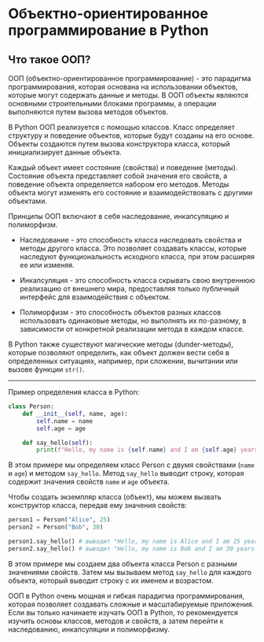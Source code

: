 # Объектно-ориентированное программирование в Python

## Что такое ООП?

ООП (объектно-ориентированное программирование) - это парадигма программирования, которая основана на использовании объектов, которые могут содержать данные и методы. В ООП объекты являются основными строительными блоками программы, а операции выполняются путем вызова методов объектов.

В Python ООП реализуется с помощью классов. Класс определяет структуру и поведение объектов, которые будут созданы на его основе. Объекты создаются путем вызова конструктора класса, который инициализирует данные объекта.

Каждый объект имеет состояние (свойства) и поведение (методы). Состояние объекта представляет собой значения его свойств, а поведение объекта определяется набором его методов. Методы объекта могут изменять его состояние и взаимодействовать с другими объектами.

Принципы ООП включают в себя наследование, инкапсуляцию и полиморфизм.

- Наследование - это способность класса наследовать свойства и методы другого класса. Это позволяет создавать классы, которые наследуют функциональность исходного класса, при этом расширяя ее или изменяя.

- Инкапсуляция - это способность класса скрывать свою внутреннюю реализацию от внешнего мира, предоставляя только публичный интерфейс для взаимодействия с объектом.

- Полиморфизм - это способность объектов разных классов использовать одинаковые методы, но выполнять их по-разному, в зависимости от конкретной реализации метода в каждом классе.

В Python также существуют магические методы (dunder-методы), которые позволяют определить, как объект должен вести себя в определенных ситуациях, например, при сложении, вычитании или вызове функции `str()`.

---

Пример определения класса в Python:

```python
class Person:
    def __init__(self, name, age):
        self.name = name
        self.age = age

    def say_hello(self):
        print(f"Hello, my name is {self.name} and I am {self.age} years old.")
```
        
В этом примере мы определяем класс Person с двумя свойствами (`name` и `age`) и методом `say_hello`. Метод `say_hello` выводит строку, которая содержит значения свойств `name` и `age` объекта.

Чтобы создать экземпляр класса (объект), мы можем вызвать конструктор класса, передав ему значения свойств:

```python
person1 = Person("Alice", 25)
person2 = Person("Bob", 30)

person1.say_hello() # выводит "Hello, my name is Alice and I am 25 years old."
person2.say_hello() # выводит "Hello, my name is Bob and I am 30 years old."
```

В этом примере мы создаем два объекта класса Person с разными значениями свойств. Затем мы вызываем метод `say_hello` для каждого объекта, который выводит строку с их именем и возрастом.

ООП в Python очень мощная и гибкая парадигма программирования, которая позволяет создавать сложные и масштабируемые приложения. Если вы только начинаете изучать ООП в Python, то рекомендуется изучить основы классов, методов и свойств, а затем перейти к наследованию, инкапсуляции и полиморфизму.